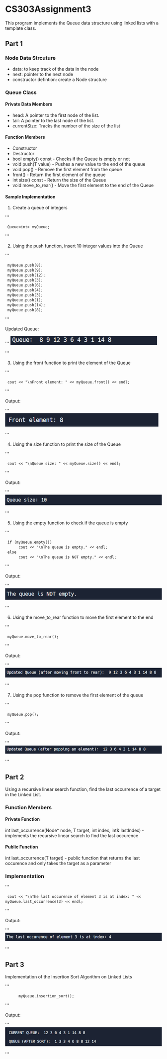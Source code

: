 # CS303Assignment3

This program implements the Queue data structure using linked lists with a template class.

## Part 1
### Node Data Strcuture
- data: to keep track of the data in the node
- next: pointer to the next node
- constructor defintion: create a Node structure

### Queue Class
#### Private Data Members
- head: A pointer to the first node of the list.
- tail: A pointer to the last node of the list.
- currentSize: Tracks the number of the size of the list

#### Function Members
- Constructor
- Destructor
- bool empty() const - Checks if the Queue is empty or not
- void push(T value) - Pushes a new value to the end of the queue
- void pop() - Remove the first element from the queue
- front() - Return the first element of the queue
- int size() const - Return the size of the Queue
- void move_to_rear() - Move the first element to the end of the Queue

#### Sample Implementation
1. Create a queue of integers

'''

     Queue<int> myQueue;


'''

2. Using the push function, insert 10 integer values into the Queue

'''

     myQueue.push(8);
     myQueue.push(9);
     myQueue.push(12);
     myQueue.push(3);
     myQueue.push(6);
     myQueue.push(4);
     myQueue.push(3);
     myQueue.push(1);
     myQueue.push(14);
     myQueue.push(8);


'''

Updated Queue:


'''
    ![Output Sample](./SampleOuput/Q1_Sample_Output_1.png)

'''

3. Using the front function to print the element of the Queue


'''

     cout << "\nFront element: " << myQueue.front() << endl;


'''

Output:


'''
    ![Output Sample](./SampleOuput/Q1_Sample_Output_2.png)

'''


4. Using the size function to print the size of the Queue


'''

     cout << "\nQueue size: " << myQueue.size() << endl;

'''

Output:


'''
    ![Output Sample](./SampleOuput/Q1_Sample_Output_3.png)

'''

5. Using the empty function to check if the queue is empty


'''

     if (myQueue.empty())
          cout << "\nThe queue is empty." << endl;
     else
          cout << "\nThe queue is NOT empty." << endl;

'''

Output:


'''
    ![Output Sample](./SampleOuput/Q1_Sample_Output_4.png)

'''

6. Using the move_to_rear function to move the first element to the end


'''

     myQueue.move_to_rear();

'''

Output:


'''
    ![Output Sample](./SampleOuput/Q1_Sample_Output_5.png)

'''

7. Using the pop function to remove the first element of the queue

'''

     myQueue.pop();

'''

Output:


'''
    ![Output Sample](./SampleOuput/Q1_Sample_Output_6.png)

'''

## Part 2

Using a recursive linear search function, find the last occurrence of a target in the Linked List.

### Function Members
#### Private Function
int last_occurrence(Node<T>* node, T target, int index, int& lastIndex) - implements the recursive linear search to find the last occurence

#### Public Function 
int last_occurrence(T target) - public function that returns the last occurence and only takes the target as a parameter

### Implementation

'''

     cout << "\nThe last occurence of element 3 is at index: " << myQueue.last_occurrence(3) << endl;

'''

Output:


'''
    ![Output Sample](./SampleOuput/Q2_Sample_Output.png)

'''

## Part 3
Implementation of the Insertion Sort Algorithm on Linked Lists

'''

          myQueue.insertion_sort();

'''

Output:


'''
    ![Output Sample](./SampleOuput/Q3_Sample_Output.png)

'''

